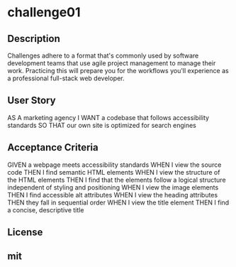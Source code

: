 # challenge01

## Description
Challenges adhere to a format that's commonly used by software development teams that use agile project management to manage their work. Practicing this will prepare you for the workflows you'll experience as a professional full-stack web developer.

## User Story 
AS A marketing agency
I WANT a codebase that follows accessibility standards
SO THAT our own site is optimized for search engines

## Acceptance Criteria
GIVEN a webpage meets accessibility standards
WHEN I view the source code
THEN I find semantic HTML elements
WHEN I view the structure of the HTML elements
THEN I find that the elements follow a logical structure independent of styling and positioning
WHEN I view the image elements
THEN I find accessible alt attributes
WHEN I view the heading attributes
THEN they fall in sequential order
WHEN I view the title element
THEN I find a concise, descriptive title

## License
mit
---

